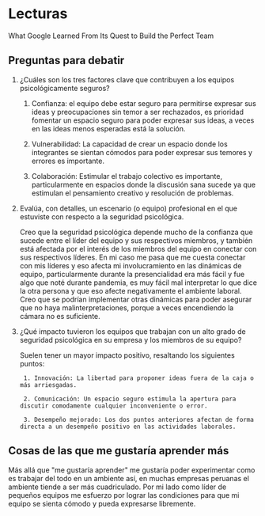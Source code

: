 # Lecturas
What Google Learned From Its Quest to Build the Perfect Team

## Preguntas para debatir
1. ¿Cuáles son los tres factores clave que contribuyen a los equipos psicológicamente seguros?

    1. Confianza: el equipo debe estar seguro para permitirse expresar sus ideas y preocupaciones sin temor a ser rechazados, es prioridad fomentar un espacio seguro para poder expresar sus ideas, a veces en las ideas menos esperadas está la solución.

    2. Vulnerabilidad: La capacidad de crear un espacio donde los integrantes se sientan cómodos para poder expresar sus temores y errores es importante.

    3. Colaboración: Estimular el trabajo colectivo es importante, particularmente en espacios donde la discusión sana sucede ya que estimulan el pensamiento creativo y resolución de problemas. 

2. Evalúa, con detalles, un escenario (o equipo) profesional en el que estuviste con respecto a la seguridad psicológica.

    Creo que la seguridad psicológica depende mucho de la confianza que sucede entre el líder del equipo y sus respectivos miembros, y también está afectada por el interés de los miembros del equipo en conectar con sus respectivos líderes. En mi caso me pasa que me cuesta conectar con mis líderes y eso afecta mi involucramiento en las dinámicas de equipo, particularmente durante la presencialidad era más fácil y fue algo que noté durante pandemia, es muy fácil mal interpretar lo que dice la otra persona y que eso afecte negativamente el ambiente laboral. Creo que se podrían implementar otras dinámicas para poder asegurar que no haya malinterpretaciones, porque a veces encendiendo la cámara no es suficiente.

3. ¿Qué impacto tuvieron los equipos que trabajan con un alto grado de seguridad psicológica en su empresa y los miembros de su equipo?

    Suelen tener un mayor impacto positivo, resaltando los siguientes puntos: 

        1. Innovación: La libertad para proponer ideas fuera de la caja o más arriesgadas. 

        2. Comunicación: Un espacio seguro estimula la apertura para discutir comodamente cualquier inconveniente o error. 

        3. Desempeño mejorado: Los dos puntos anteriores afectan de forma directa a un desempeño positivo en las actividades laborales.

## Cosas de las que me gustaría aprender más

Más allá que "me gustaría aprender" me gustaría poder experimentar como es trabajar del todo en un ambiente así, en muchas empresas peruanas el ambiente tiende a ser más cuadriculado. Por mi lado como líder de pequeños equipos me esfuerzo por lograr las condiciones para que mi equipo se sienta cómodo y pueda expresarse libremente.